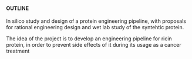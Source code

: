 #### OUTLINE

In silico study and design of a protein engineering pipeline, with proposals for rational engineering design and wet lab study of the syntehtic protein.

The idea of the project is to develop an engineering pipeline for ricin protein, in order to prevent side effects of it during its usage as a cancer treatment